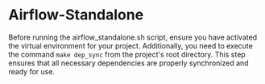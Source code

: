 # Airflow-Standalone

Before running the airflow_standalone.sh script, ensure you have activated the virtual environment for your project. Additionally, you need to execute the command `make dep_sync` from the project's root directory. This step ensures that all necessary dependencies are properly synchronized and ready for use.
